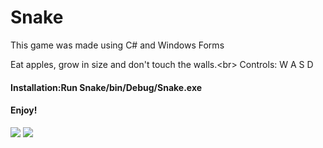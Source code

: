 Snake
===
This game was made using C# and Windows Forms

Eat apples, grow in size and don't touch the walls.<br\>
Controls: W A S D 
#### Installation:Run Snake/bin/Debug/Snake.exe
#### Enjoy!
<img src="https://user-images.githubusercontent.com/23034890/34440092-dbbbb028-ecc3-11e7-9e09-6aa504ff6d14.jpg">
<img src="https://user-images.githubusercontent.com/23034890/34440091-db9ea3ac-ecc3-11e7-9d47-b7b72b5c283f.jpg">
